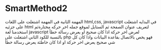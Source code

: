 # SmartMethod2
المهمة الثانية
في المهمة اشتغلت على اللغات html,css, javascript في البدايه اشتغلت على جزئيه html لتعريف عنوان الصفحة ثم الستايل لموقع جمله اخر حركه مختارةثم استخدمنا لغة javascript لعرض اخر حركة اذا كان صحيح او يعرض رسالة خطأ  
بالنسبة للكود الثاني اشتغلت على php فهو يخص بالاتصال بقاعدة البيانات واذا كان كل شي صحيح يعرض اخر حركة او اذا كان خاطئة يعرض رسالة خطأ
